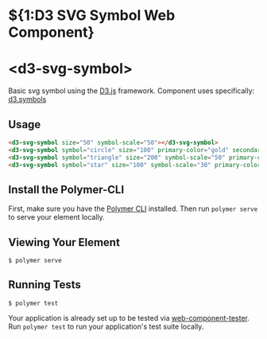 # ${1:D3 SVG Symbol Web Component}

# \<d3-svg-symbol\>

Basic svg symbol using the [D3.js](https://d3js.org/) framework. Component uses specifically: [d3.symbols](https://github.com/d3/d3/blob/master/API.md#symbols)

## Usage
<!--
```
<custom-element-demo>
  <template>
    <link rel="import" href="d3-svg-symbol.html">
    <next-code-block></next-code-block>
  </template>
</custom-element-demo>
```
-->
```html
<d3-svg-symbol size="50" symbol-scale="50"></d3-svg-symbol>
<d3-svg-symbol symbol="circle" size="100" primary-color="gold" secondary-color="aqua" bounce color-toggle on-click></d3-svg-symbol>
<d3-svg-symbol symbol="triangle" size="200" symbol-scale="50" primary-color="orange" secondary-color="green" color-toggle on-mouse-over on-mouse-out transition-duration="1500"></d3-svg-symbol>
<d3-svg-symbol symbol="star" size="100" symbol-scale="30" primary-color="purple" secondary-color="silver" bounce on-click></d3-svg-symbol>
```


## Install the Polymer-CLI

First, make sure you have the [Polymer CLI](https://www.npmjs.com/package/polymer-cli) installed. Then run `polymer serve` to serve your element locally.

## Viewing Your Element

```
$ polymer serve
```

## Running Tests

```
$ polymer test
```

Your application is already set up to be tested via [web-component-tester](https://github.com/Polymer/web-component-tester). Run `polymer test` to run your application's test suite locally.
